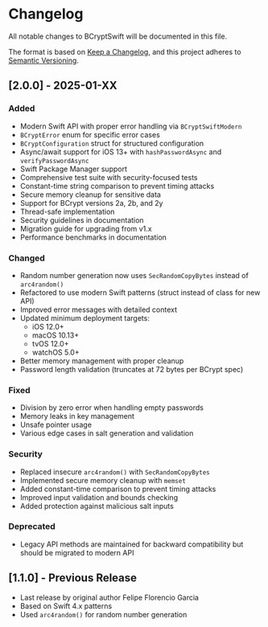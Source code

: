 # Changelog

All notable changes to BCryptSwift will be documented in this file.

The format is based on [Keep a Changelog](https://keepachangelog.com/en/1.0.0/),
and this project adheres to [Semantic Versioning](https://semver.org/spec/v2.0.0.html).

## [2.0.0] - 2025-01-XX

### Added
- Modern Swift API with proper error handling via `BCryptSwiftModern`
- `BCryptError` enum for specific error cases
- `BCryptConfiguration` struct for structured configuration
- Async/await support for iOS 13+ with `hashPasswordAsync` and `verifyPasswordAsync`
- Swift Package Manager support
- Comprehensive test suite with security-focused tests
- Constant-time string comparison to prevent timing attacks
- Secure memory cleanup for sensitive data
- Support for BCrypt versions 2a, 2b, and 2y
- Thread-safe implementation
- Security guidelines in documentation
- Migration guide for upgrading from v1.x
- Performance benchmarks in documentation

### Changed
- Random number generation now uses `SecRandomCopyBytes` instead of `arc4random()`
- Refactored to use modern Swift patterns (struct instead of class for new API)
- Improved error messages with detailed context
- Updated minimum deployment targets:
  - iOS 12.0+
  - macOS 10.13+
  - tvOS 12.0+
  - watchOS 5.0+
- Better memory management with proper cleanup
- Password length validation (truncates at 72 bytes per BCrypt spec)

### Fixed
- Division by zero error when handling empty passwords
- Memory leaks in key management
- Unsafe pointer usage
- Various edge cases in salt generation and validation

### Security
- Replaced insecure `arc4random()` with `SecRandomCopyBytes`
- Implemented secure memory cleanup with `memset`
- Added constant-time comparison to prevent timing attacks
- Improved input validation and bounds checking
- Added protection against malicious salt inputs

### Deprecated
- Legacy API methods are maintained for backward compatibility but should be migrated to modern API

## [1.1.0] - Previous Release
- Last release by original author Felipe Florencio Garcia
- Based on Swift 4.x patterns
- Used `arc4random()` for random number generation
